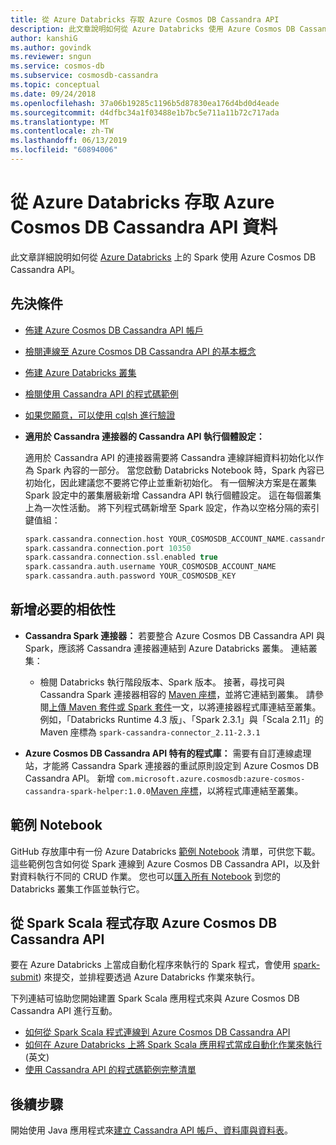 ```yaml
---
title: 從 Azure Databricks 存取 Azure Cosmos DB Cassandra API
description: 此文章說明如何從 Azure Databricks 使用 Azure Cosmos DB Cassandra API。
author: kanshiG
ms.author: govindk
ms.reviewer: sngun
ms.service: cosmos-db
ms.subservice: cosmosdb-cassandra
ms.topic: conceptual
ms.date: 09/24/2018
ms.openlocfilehash: 37a06b19285c1196b5d87830ea176d4bd0d4eade
ms.sourcegitcommit: d4dfbc34a1f03488e1b7bc5e711a11b72c717ada
ms.translationtype: MT
ms.contentlocale: zh-TW
ms.lasthandoff: 06/13/2019
ms.locfileid: "60894006"
---
```

# <a name="access-azure-cosmos-db-cassandra-api-data-from-azure-databricks"></a>從 Azure Databricks 存取 Azure Cosmos DB Cassandra API 資料

此文章詳細說明如何從 [Azure Databricks](https://docs.microsoft.com/azure/azure-databricks/what-is-azure-databricks) 上的 Spark 使用 Azure Cosmos DB Cassandra API。

## <a name="prerequisites"></a>先決條件

* [佈建 Azure Cosmos DB Cassandra API 帳戶](create-cassandra-dotnet.md#create-a-database-account)

* [檢閱連線至 Azure Cosmos DB Cassandra API 的基本概念](cassandra-spark-generic.md)

* [佈建 Azure Databricks 叢集](../azure-databricks/quickstart-create-databricks-workspace-portal.md)

* [檢閱使用 Cassandra API 的程式碼範例](cassandra-spark-generic.md#next-steps)

* [如果您願意，可以使用 cqlsh 進行驗證](cassandra-spark-generic.md#connecting-to-azure-cosmos-db-cassandra-api-from-spark)

* **適用於 Cassandra 連接器的 Cassandra API 執行個體設定：**

  適用於 Cassandra API 的連接器需要將 Cassandra 連線詳細資料初始化以作為 Spark 內容的一部分。 當您啟動 Databricks Notebook 時，Spark 內容已初始化，因此建議您不要將它停止並重新初始化。 有一個解決方案是在叢集 Spark 設定中的叢集層級新增 Cassandra API 執行個體設定。 這在每個叢集上為一次性活動。 將下列程式碼新增至 Spark 設定，作為以空格分隔的索引鍵值組：
 
  ```scala
  spark.cassandra.connection.host YOUR_COSMOSDB_ACCOUNT_NAME.cassandra.cosmosdb.azure.com
  spark.cassandra.connection.port 10350
  spark.cassandra.connection.ssl.enabled true
  spark.cassandra.auth.username YOUR_COSMOSDB_ACCOUNT_NAME
  spark.cassandra.auth.password YOUR_COSMOSDB_KEY
  ```

## <a name="add-the-required-dependencies"></a>新增必要的相依性

* **Cassandra Spark 連接器：** 若要整合 Azure Cosmos DB Cassandra API 與 Spark，應該將 Cassandra 連接器連結到 Azure Databricks 叢集。 連結叢集：

  * 檢閱 Databricks 執行階段版本、Spark 版本。 接著，尋找可與 Cassandra Spark 連接器相容的 [Maven 座標](https://mvnrepository.com/artifact/com.datastax.spark/spark-cassandra-connector)，並將它連結到叢集。 請參閱[上傳 Maven 套件或 Spark 套件](https://docs.databricks.com/user-guide/libraries.html)一文，以將連接器程式庫連結至叢集。 例如，「Databricks Runtime 4.3 版」、「Spark 2.3.1」與「Scala 2.11」的 Maven 座標為 `spark-cassandra-connector_2.11-2.3.1`

* **Azure Cosmos DB Cassandra API 特有的程式庫：** 需要有自訂連線處理站，才能將 Cassandra Spark 連接器的重試原則設定到 Azure Cosmos DB Cassandra API。 新增 `com.microsoft.azure.cosmosdb:azure-cosmos-cassandra-spark-helper:1.0.0`[Maven 座標](https://search.maven.org/artifact/com.microsoft.azure.cosmosdb/azure-cosmos-cassandra-spark-helper/1.0.0/jar)，以將程式庫連結至叢集。

## <a name="sample-notebooks"></a>範例 Notebook

GitHub 存放庫中有一份 Azure Databricks [範例 Notebook](https://github.com/Azure-Samples/azure-cosmos-db-cassandra-api-spark-notebooks-databricks/tree/master/notebooks/scala) 清單，可供您下載。 這些範例包含如何從 Spark 連線到 Azure Cosmos DB Cassandra API，以及針對資料執行不同的 CRUD 作業。 您也可以[匯入所有 Notebook](https://github.com/Azure-Samples/azure-cosmos-db-cassandra-api-spark-notebooks-databricks/tree/master/dbc) 到您的 Databricks 叢集工作區並執行它。 

## <a name="accessing-azure-cosmos-db-cassandra-api-from-spark-scala-programs"></a>從 Spark Scala 程式存取 Azure Cosmos DB Cassandra API

要在 Azure Databricks 上當成自動化程序來執行的 Spark 程式，會使用 [spark-submit](https://spark.apache.org/docs/latest/submitting-applications.html)) 來提交，並排程要透過 Azure Databricks 作業來執行。

下列連結可協助您開始建置 Spark Scala 應用程式來與 Azure Cosmos DB Cassandra API 進行互動。
* [如何從 Spark Scala 程式連線到 Azure Cosmos DB Cassandra API](https://github.com/Azure-Samples/azure-cosmos-db-cassandra-api-spark-connector-sample/blob/master/src/main/scala/com/microsoft/azure/cosmosdb/cassandra/SampleCosmosDBApp.scala)
* [如何在 Azure Databricks 上將 Spark Scala 應用程式當成自動化作業來執行](https://docs.azuredatabricks.net/user-guide/jobs.html) \(英文\)
* [使用 Cassandra API 的程式碼範例完整清單](cassandra-spark-generic.md#next-steps)

## <a name="next-steps"></a>後續步驟

開始使用 Java 應用程式來[建立 Cassandra API 帳戶、資料庫與資料表](create-cassandra-api-account-java.md)。
